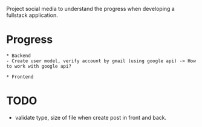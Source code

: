 Project social media to understand the progress when developing a fullstack application.

# Progress
    * Backend
    - Create user model, verify account by gmail (using google api) -> How to work with google api?
    
    * Frontend
    
# TODO
 * validate type, size of file when create post in front and back.